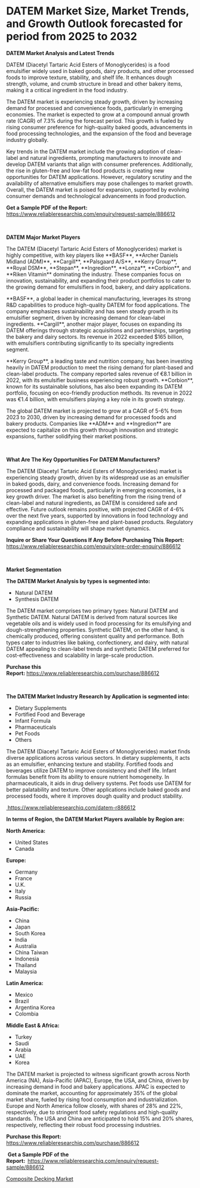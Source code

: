<p><h1>DATEM Market Size, Market Trends, and Growth Outlook forecasted for period from 2025 to 2032</h1></p><p><strong>DATEM Market Analysis and Latest Trends</strong></p>
<p><p>DATEM (Diacetyl Tartaric Acid Esters of Monoglycerides) is a food emulsifier widely used in baked goods, dairy products, and other processed foods to improve texture, stability, and shelf life. It enhances dough strength, volume, and crumb structure in bread and other bakery items, making it a critical ingredient in the food industry.</p><p>The DATEM market is experiencing steady growth, driven by increasing demand for processed and convenience foods, particularly in emerging economies. The market is expected to grow at a compound annual growth rate (CAGR) of 7.3% during the forecast period. This growth is fueled by rising consumer preference for high-quality baked goods, advancements in food processing technologies, and the expansion of the food and beverage industry globally.</p><p>Key trends in the DATEM market include the growing adoption of clean-label and natural ingredients, prompting manufacturers to innovate and develop DATEM variants that align with consumer preferences. Additionally, the rise in gluten-free and low-fat food products is creating new opportunities for DATEM applications. However, regulatory scrutiny and the availability of alternative emulsifiers may pose challenges to market growth. Overall, the DATEM market is poised for expansion, supported by evolving consumer demands and technological advancements in food production.</p></p>
<p><strong>Get a Sample PDF of the Report:&nbsp;</strong> <a href="https://www.reliableresearchiq.com/enquiry/request-sample/886612?utm_campaign=1129&utm_medium=2&utm_source=Github&utm_content=ia&utm_term=26012025&utm_id=datem">https://www.reliableresearchiq.com/enquiry/request-sample/886612</a></p>
<p>&nbsp;</p>
<p><strong>DATEM Major Market Players</strong></p>
<p><p>The DATEM (Diacetyl Tartaric Acid Esters of Monoglycerides) market is highly competitive, with key players like **BASF**, **Archer Daniels Midland (ADM)**, **Cargill**, **Palsgaard A/S**, **Kerry Group**, **Royal DSM**, **Stepan**, **Ingredion**, **Lonza**, **Corbion**, and **Riken Vitamin** dominating the industry. These companies focus on innovation, sustainability, and expanding their product portfolios to cater to the growing demand for emulsifiers in food, bakery, and dairy applications.</p><p>**BASF**, a global leader in chemical manufacturing, leverages its strong R&D capabilities to produce high-quality DATEM for food applications. The company emphasizes sustainability and has seen steady growth in its emulsifier segment, driven by increasing demand for clean-label ingredients. **Cargill**, another major player, focuses on expanding its DATEM offerings through strategic acquisitions and partnerships, targeting the bakery and dairy sectors. Its revenue in 2022 exceeded $165 billion, with emulsifiers contributing significantly to its specialty ingredients segment.</p><p>**Kerry Group**, a leading taste and nutrition company, has been investing heavily in DATEM production to meet the rising demand for plant-based and clean-label products. The company reported sales revenue of €8.1 billion in 2022, with its emulsifier business experiencing robust growth. **Corbion**, known for its sustainable solutions, has also been expanding its DATEM portfolio, focusing on eco-friendly production methods. Its revenue in 2022 was €1.4 billion, with emulsifiers playing a key role in its growth strategy.</p><p>The global DATEM market is projected to grow at a CAGR of 5-6% from 2023 to 2030, driven by increasing demand for processed foods and bakery products. Companies like **ADM** and **Ingredion** are expected to capitalize on this growth through innovation and strategic expansions, further solidifying their market positions.</p></p>
<p>&nbsp;</p>
<p><strong>What Are The Key Opportunities For DATEM Manufacturers?</strong></p>
<p><p>The DATEM (Diacetyl Tartaric Acid Esters of Monoglycerides) market is experiencing steady growth, driven by its widespread use as an emulsifier in baked goods, dairy, and convenience foods. Increasing demand for processed and packaged foods, particularly in emerging economies, is a key growth driver. The market is also benefiting from the rising trend of clean-label and natural ingredients, as DATEM is considered safe and effective. Future outlook remains positive, with projected CAGR of 4-6% over the next five years, supported by innovations in food technology and expanding applications in gluten-free and plant-based products. Regulatory compliance and sustainability will shape market dynamics.</p></p>
<p><strong>Inquire or Share Your Questions If Any Before Purchasing This Report:</strong> <a href="https://www.reliableresearchiq.com/enquiry/pre-order-enquiry/886612?utm_campaign=1129&utm_medium=2&utm_source=Github&utm_content=ia&utm_term=26012025&utm_id=datem">https://www.reliableresearchiq.com/enquiry/pre-order-enquiry/886612</a></p>
<p>&nbsp;</p>
<p><strong>Market Segmentation</strong></p>
<p><strong>The DATEM Market Analysis by types is segmented into:</strong></p>
<p><ul><li>Natural DATEM</li><li>Synthesis DATEM</li></ul></p>
<p><p>The DATEM market comprises two primary types: Natural DATEM and Synthetic DATEM. Natural DATEM is derived from natural sources like vegetable oils and is widely used in food processing for its emulsifying and dough-strengthening properties. Synthetic DATEM, on the other hand, is chemically produced, offering consistent quality and performance. Both types cater to industries like baking, confectionery, and dairy, with natural DATEM appealing to clean-label trends and synthetic DATEM preferred for cost-effectiveness and scalability in large-scale production.</p></p>
<p><strong>Purchase this Report:&nbsp;</strong><a href="https://www.reliableresearchiq.com/purchase/886612?utm_campaign=1129&utm_medium=2&utm_source=Github&utm_content=ia&utm_term=26012025&utm_id=datem">https://www.reliableresearchiq.com/purchase/886612</a></p>
<p>&nbsp;</p>
<p><strong>The DATEM Market Industry Research by Application is segmented into:</strong></p>
<p><ul><li>Dietary Supplements</li><li>Fortified Food and Beverage</li><li>Infant Formula</li><li>Pharmaceuticals</li><li>Pet Foods</li><li>Others</li></ul></p>
<p><p>The DATEM (Diacetyl Tartaric Acid Esters of Monoglycerides) market finds diverse applications across various sectors. In dietary supplements, it acts as an emulsifier, enhancing texture and stability. Fortified foods and beverages utilize DATEM to improve consistency and shelf life. Infant formulas benefit from its ability to ensure nutrient homogeneity. In pharmaceuticals, it aids in drug delivery systems. Pet foods use DATEM for better palatability and texture. Other applications include baked goods and processed foods, where it improves dough quality and product stability.</p></p>
<p><a href="https://www.reliableresearchiq.com/datem-r886612?utm_campaign=1129&utm_medium=2&utm_source=Github&utm_content=ia&utm_term=26012025&utm_id=datem">&nbsp;https://www.reliableresearchiq.com/datem-r886612</a></p>
<p><strong>In terms of Region, the DATEM Market Players available by Region are:</strong></p>
<p>
    <p> <strong> North America: </strong>
        <ul>
            <li>United States</li>
            <li>Canada</li>
        </ul>
        </p> 
    <p> <strong> Europe: </strong>
        <ul>
            <li>Germany</li>
            <li>France</li>
            <li>U.K.</li>
            <li>Italy</li>
            <li>Russia</li>
        </ul>
        </p> 
    <p> <strong> Asia-Pacific: </strong>
        <ul>
            <li>China</li>
            <li>Japan</li>
            <li>South Korea</li>
            <li>India</li>
            <li>Australia</li>
            <li>China Taiwan</li>
            <li>Indonesia</li>
            <li>Thailand</li>
            <li>Malaysia</li>
        </ul>
        </p> 
    <p> <strong> Latin America: </strong>
        <ul>
            <li>Mexico</li>
            <li>Brazil</li>
            <li>Argentina Korea</li>
            <li>Colombia</li>
        </ul>
        </p> 
    <p> <strong> Middle East & Africa: </strong>
        <ul>
            <li>Turkey</li>
            <li>Saudi</li>
            <li>Arabia</li>
            <li>UAE</li>
            <li>Korea</li>
        </ul>
    </p>
    </p>
<p><p>The DATEM market is projected to witness significant growth across North America (NA), Asia-Pacific (APAC), Europe, the USA, and China, driven by increasing demand in food and bakery applications. APAC is expected to dominate the market, accounting for approximately 35% of the global market share, fueled by rising food consumption and industrialization. Europe and North America follow closely, with shares of 28% and 22%, respectively, due to stringent food safety regulations and high-quality standards. The USA and China are anticipated to hold 15% and 20% shares, respectively, reflecting their robust food processing industries.</p></p>
<p><strong>Purchase this Report: </strong><a href="https://www.reliableresearchiq.com/purchase/886612?utm_campaign=1129&utm_medium=2&utm_source=Github&utm_content=ia&utm_term=26012025&utm_id=datem">https://www.reliableresearchiq.com/purchase/886612</a></p>
<p>&nbsp;<strong>Get a Sample PDF of the Report:&nbsp;&nbsp;</strong><a href="https://www.reliableresearchiq.com/enquiry/request-sample/886612?utm_campaign=1129&utm_medium=2&utm_source=Github&utm_content=ia&utm_term=26012025&utm_id=datem">https://www.reliableresearchiq.com/enquiry/request-sample/886612</a></p>
<p><strong></strong></p>
<p><p><a href="https://github.com/borgomornar/Market-Research-Report-List-1/blob/main/composite-decking-market.md?utm_campaign=1129&utm_medium=2&utm_source=Github&utm_content=ia&utm_term=26012025&utm_id=datem">Composite Decking Market</a></p></p>
